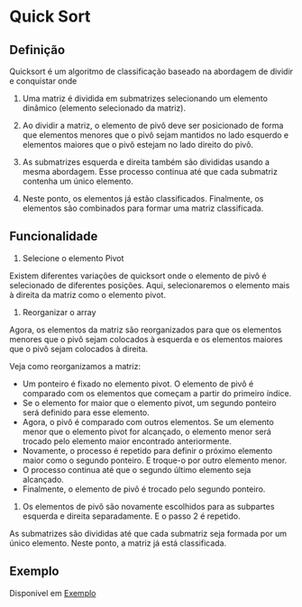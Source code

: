 # Quick Sort

## Definição

Quicksort é um algoritmo de classificação baseado na abordagem de dividir e conquistar onde

1. Uma matriz é dividida em submatrizes selecionando um elemento dinâmico (elemento selecionado da matriz).

1. Ao dividir a matriz, o elemento de pivô deve ser posicionado de forma que elementos menores que o pivô sejam mantidos no lado esquerdo e elementos maiores que o pivô estejam no lado direito do pivô.
1. As submatrizes esquerda e direita também são divididas usando a mesma abordagem. Esse processo continua até que cada submatriz contenha um único elemento.
1. Neste ponto, os elementos já estão classificados. Finalmente, os elementos são combinados para formar uma matriz classificada.

## Funcionalidade

1. Selecione o elemento Pivot

Existem diferentes variações de quicksort onde o elemento de pivô é selecionado de diferentes posições. Aqui, selecionaremos o elemento mais à direita da matriz como o elemento pivot.

1. Reorganizar o array

Agora, os elementos da matriz são reorganizados para que os elementos menores que o pivô sejam colocados à esquerda e os elementos maiores que o pivô sejam colocados à direita.

Veja como reorganizamos a matriz:

- Um ponteiro é fixado no elemento pivot. O elemento de pivô é comparado com os elementos que começam a partir do primeiro índice.
- Se o elemento for maior que o elemento pivot, um segundo ponteiro será definido para esse elemento.
- Agora, o pivô é comparado com outros elementos. Se um elemento menor que o elemento pivot for alcançado, o elemento menor será trocado pelo elemento maior encontrado anteriormente.
- Novamente, o processo é repetido para definir o próximo elemento maior como o segundo ponteiro. E troque-o por outro elemento menor.
- O processo continua até que o segundo último elemento seja alcançado.
- Finalmente, o elemento de pivô é trocado pelo segundo ponteiro.

1. Os elementos de pivô são novamente escolhidos para as subpartes esquerda e direita separadamente. E o passo 2 é repetido.

As submatrizes são divididas até que cada submatriz seja formada por um único elemento. Neste ponto, a matriz já está classificada.

## Exemplo

Disponível em [Exemplo](QuickSort.py)





